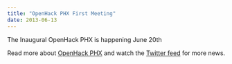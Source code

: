 ```yaml
---
title: "OpenHack PHX First Meeting"
date: 2013-06-13
---
```


The Inaugural OpenHack PHX is happening June 20th

Read more about [OpenHack PHX](http://openhack.github.io/phoenix/) and watch the [Twitter feed](https://twitter.com/openhackphx) for more news.